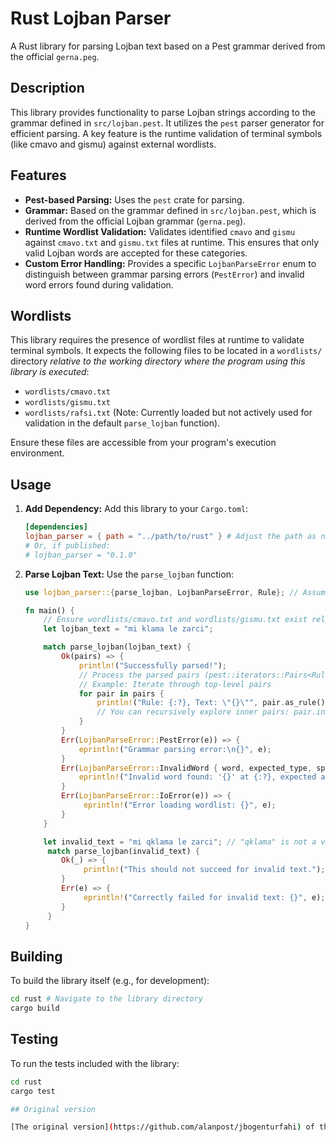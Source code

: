 # Rust Lojban Parser

A Rust library for parsing Lojban text based on a Pest grammar derived from the official `gerna.peg`.

## Description

This library provides functionality to parse Lojban strings according to the grammar defined in `src/lojban.pest`. It utilizes the `pest` parser generator for efficient parsing. A key feature is the runtime validation of terminal symbols (like cmavo and gismu) against external wordlists.

## Features

*   **Pest-based Parsing:** Uses the `pest` crate for parsing.
*   **Grammar:** Based on the grammar defined in `src/lojban.pest`, which is derived from the official Lojban grammar (`gerna.peg`).
*   **Runtime Wordlist Validation:** Validates identified `cmavo` and `gismu` against `cmavo.txt` and `gismu.txt` files at runtime. This ensures that only valid Lojban words are accepted for these categories.
*   **Custom Error Handling:** Provides a specific `LojbanParseError` enum to distinguish between grammar parsing errors (`PestError`) and invalid word errors found during validation.

## Wordlists

This library requires the presence of wordlist files at runtime to validate terminal symbols. It expects the following files to be located in a `wordlists/` directory *relative to the working directory where the program using this library is executed*:

*   `wordlists/cmavo.txt`
*   `wordlists/gismu.txt`
*   `wordlists/rafsi.txt` (Note: Currently loaded but not actively used for validation in the default `parse_lojban` function).

Ensure these files are accessible from your program's execution environment.

## Usage

1.  **Add Dependency:** Add this library to your `Cargo.toml`:

    ```toml
    [dependencies]
    lojban_parser = { path = "../path/to/rust" } # Adjust the path as needed
    # Or, if published:
    # lojban_parser = "0.1.0"
    ```

2.  **Parse Lojban Text:** Use the `parse_lojban` function:

    ```rust
    use lojban_parser::{parse_lojban, LojbanParseError, Rule}; // Assuming Rule is needed from pest::iterators

    fn main() {
        // Ensure wordlists/cmavo.txt and wordlists/gismu.txt exist relative to execution path
        let lojban_text = "mi klama le zarci";

        match parse_lojban(lojban_text) {
            Ok(pairs) => {
                println!("Successfully parsed!");
                // Process the parsed pairs (pest::iterators::Pairs<Rule>)
                // Example: Iterate through top-level pairs
                for pair in pairs {
                    println!("Rule: {:?}, Text: \"{}\"", pair.as_rule(), pair.as_str());
                    // You can recursively explore inner pairs: pair.into_inner()
                }
            }
            Err(LojbanParseError::PestError(e)) => {
                eprintln!("Grammar parsing error:\n{}", e);
            }
            Err(LojbanParseError::InvalidWord { word, expected_type, span }) => {
                eprintln!("Invalid word found: '{}' at {:?}, expected a valid {}", word, span, expected_type);
            }
            Err(LojbanParseError::IoError(e)) => {
                 eprintln!("Error loading wordlist: {}", e);
            }
        }

        let invalid_text = "mi qklama le zarci"; // "qklama" is not a valid gismu
         match parse_lojban(invalid_text) {
            Ok(_) => {
                 println!("This should not succeed for invalid text.");
            }
            Err(e) => {
                 eprintln!("Correctly failed for invalid text: {}", e);
            }
         }
    }
    ```

## Building

To build the library itself (e.g., for development):

```bash
cd rust # Navigate to the library directory
cargo build
```

## Testing

To run the tests included with the library:

```bash
cd rust
cargo test

## Original version

[The original version](https://github.com/alanpost/jbogenturfahi) of this library by Alan Post is written in Scheme and is placed under `/scheme`.